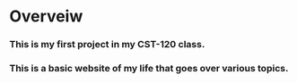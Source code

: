 # Overveiw

### This is my first project in my CST-120 class.

### This is a basic website of my life that goes over various topics.
